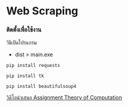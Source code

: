 # Web Scraping
### ติดตั้งเพื่อใช้งาน

วิธีเปิดโปรแกรม
* dist > main.exe

```
pip install requests
```

```
pip install tk
```

```
pip install beautifulsoup4
```

[วิดีโอนำเสนอ Assignment Theory of Computation](https://www.youtube.com/watch?v=wcEBPaWmllM)
